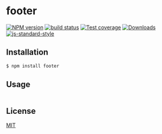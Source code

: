 # footer
[![NPM version][npm-image]][npm-url]
[![build status][travis-image]][travis-url]
[![Test coverage][coveralls-image]][coveralls-url]
[![Downloads][downloads-image]][downloads-url]
[![js-standard-style][standard-image]][standard-url]

## Installation
```bash
$ npm install footer
```

## Usage
```js

```

## License
[MIT](https://tldrlegal.com/license/mit-license)

[npm-image]: https://img.shields.io/npm/v/footer.svg?style=flat-square
[npm-url]: https://npmjs.org/package/footer
[travis-image]: https://img.shields.io/travis/yoshuawuyts/footer.svg?style=flat-square
[travis-url]: https://travis-ci.org/yoshuawuyts/footer
[coveralls-image]: https://img.shields.io/coveralls/yoshuawuyts/footer.svg?style=flat-square
[coveralls-url]: https://coveralls.io/r/yoshuawuyts/footer?branch=master
[downloads-image]: http://img.shields.io/npm/dm/footer.svg?style=flat-square
[downloads-url]: https://npmjs.org/package/footer
[standard-image]: https://img.shields.io/badge/code%20style-standard-brightgreen.svg?style=flat-square
[standard-url]: https://github.com/feross/standard
